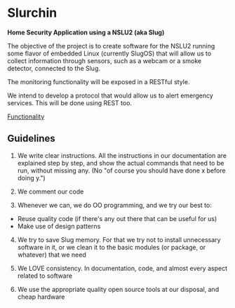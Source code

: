 # Slurchin #
**Home Security Application using a NSLU2 (aka Slug)**

The objective of the project is to create software for the NSLU2 running some flavor of embedded Linux (currently SlugOS) that will allow us to collect information through sensors, such as a webcam or a smoke detector, connected to the Slug.

The monitoring functionality will be exposed in a RESTful style.

We intend to develop a protocol that would allow us to alert emergency services. This will be done using REST too.

[Functionality](Functionality.md)

## Guidelines ##

1. We write clear instructions. All the instructions in our documentation are explained step by step, and show the actual commands that need to be run, without missing any. (No "of course you should have done x before doing y.")

2. We comment our code

3. Whenever we can, we do OO programming, and we try our best to:
  * Reuse quality code  (if there's any out there that can be useful for us)
  * Make use of design patterns

4. We try to save Slug memory. For that we try not to install unnecessary software in it, or we clean it to the basic modules (or package, or whatever) that we need

5. We LOVE consistency. In documentation, code, and almost every aspect related to software

6. We use the appropriate quality open source tools at our disposal, and cheap hardware